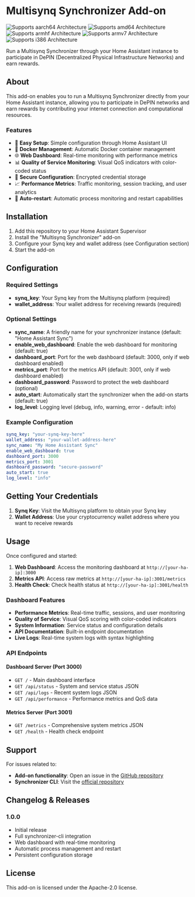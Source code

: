 # Multisynq Synchronizer Add-on

![Supports aarch64 Architecture][aarch64-shield] ![Supports amd64 Architecture][amd64-shield] ![Supports armhf Architecture][armhf-shield] ![Supports armv7 Architecture][armv7-shield] ![Supports i386 Architecture][i386-shield]

Run a Multisynq Synchronizer through your Home Assistant instance to participate in DePIN (Decentralized Physical Infrastructure Networks) and earn rewards.

## About

This add-on enables you to run a Multisynq Synchronizer directly from your Home Assistant instance, allowing you to participate in DePIN networks and earn rewards by contributing your internet connection and computational resources.

### Features

- 🚀 **Easy Setup**: Simple configuration through Home Assistant UI
- 🔧 **Docker Management**: Automatic Docker container management
- 🌐 **Web Dashboard**: Real-time monitoring with performance metrics
- 📊 **Quality of Service Monitoring**: Visual QoS indicators with color-coded status
- 🔐 **Secure Configuration**: Encrypted credential storage
- 📈 **Performance Metrics**: Traffic monitoring, session tracking, and user analytics
- 🔄 **Auto-restart**: Automatic process monitoring and restart capabilities

## Installation

1. Add this repository to your Home Assistant Supervisor
2. Install the "Multisynq Synchronizer" add-on
3. Configure your Synq key and wallet address (see Configuration section)
4. Start the add-on

## Configuration

### Required Settings

- **synq_key**: Your Synq key from the Multisynq platform (required)
- **wallet_address**: Your wallet address for receiving rewards (required)

### Optional Settings

- **sync_name**: A friendly name for your synchronizer instance (default: "Home Assistant Sync")
- **enable_web_dashboard**: Enable the web dashboard for monitoring (default: true)
- **dashboard_port**: Port for the web dashboard (default: 3000, only if web dashboard enabled)
- **metrics_port**: Port for the metrics API (default: 3001, only if web dashboard enabled)
- **dashboard_password**: Password to protect the web dashboard (optional)
- **auto_start**: Automatically start the synchronizer when the add-on starts (default: true)
- **log_level**: Logging level (debug, info, warning, error - default: info)

### Example Configuration

```yaml
synq_key: "your-synq-key-here"
wallet_address: "your-wallet-address-here"
sync_name: "My Home Assistant Sync"
enable_web_dashboard: true
dashboard_port: 3000
metrics_port: 3001
dashboard_password: "secure-password"
auto_start: true
log_level: "info"
```

## Getting Your Credentials

1. **Synq Key**: Visit the Multisynq platform to obtain your Synq key
2. **Wallet Address**: Use your cryptocurrency wallet address where you want to receive rewards

## Usage

Once configured and started:

1. **Web Dashboard**: Access the monitoring dashboard at `http://[your-ha-ip]:3000`
2. **Metrics API**: Access raw metrics at `http://[your-ha-ip]:3001/metrics`
3. **Health Check**: Check health status at `http://[your-ha-ip]:3001/health`

### Dashboard Features

- **Performance Metrics**: Real-time traffic, sessions, and user monitoring
- **Quality of Service**: Visual QoS scoring with color-coded indicators
- **System Information**: Service status and configuration details
- **API Documentation**: Built-in endpoint documentation
- **Live Logs**: Real-time system logs with syntax highlighting

### API Endpoints

#### Dashboard Server (Port 3000)
- `GET /` - Main dashboard interface
- `GET /api/status` - System and service status JSON
- `GET /api/logs` - Recent system logs JSON
- `GET /api/performance` - Performance metrics and QoS data

#### Metrics Server (Port 3001)
- `GET /metrics` - Comprehensive system metrics JSON
- `GET /health` - Health check endpoint

## Support

For issues related to:
- **Add-on functionality**: Open an issue in the [GitHub repository](https://github.com/multisynq/synchronizer-ha)
- **Synchronizer CLI**: Visit the [official repository](https://github.com/multisynq/synchronizer-cli)

## Changelog & Releases

### 1.0.0
- Initial release
- Full synchronizer-cli integration
- Web dashboard with real-time monitoring
- Automatic process management and restart
- Persistent configuration storage

## License

This add-on is licensed under the Apache-2.0 license.

[aarch64-shield]: https://img.shields.io/badge/aarch64-yes-green.svg
[amd64-shield]: https://img.shields.io/badge/amd64-yes-green.svg
[armhf-shield]: https://img.shields.io/badge/armhf-yes-green.svg
[armv7-shield]: https://img.shields.io/badge/armv7-yes-green.svg
[i386-shield]: https://img.shields.io/badge/i386-yes-green.svg
